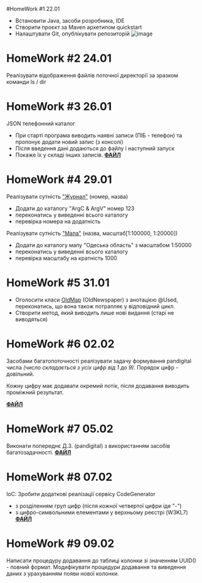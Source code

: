#HomeWork #1 22.01

- Встановити Java, засоби розробника, IDE
- Створити проєкт за Maven архетипом quickstart
- Налаштувати Git, опублікувати репозиторій
![image](https://github.com/AntonDegt/Java/assets/108671823/8f34dbce-5822-4e74-8157-8f8ef3c88041)



# HomeWork #2 24.01
Реалізувати відображення файлів поточної директорії за зразком команди ls / dir



# HomeWork #3 26.01
JSON телефонний каталог
- При старті програма виводить наявні записи (ПІБ - телефон) та пропонує додати новий запис (з консолі)
- Після введення дані додаються до файлу і наступний запуск
- Покаже їх у складі інших записів.
<a href="https://github.com/AntonDegt/Java/blob/master/src/main/java/step/learning/FileIO.java">**ФАЙЛ**</a>




# HomeWork #4 29.01
Реалізувати сутність <a href="https://github.com/AntonDegt/Java/blob/master/src/main/java/step/learning/oop/Journal.java">"Журнал"</a> (номер, назва)
- Додати до каталогу "ArgC & ArgV" номер 123
- переконатись у виведенні всього каталогу
- перевірка номера на додатність


Реалізувати сутність <a href="https://github.com/AntonDegt/Java/blob/master/src/main/java/step/learning/oop/Map.java">"Мапа"</a> (назва, масштаб[1:100000, 1:20000])
- Додати до каталогу мапу "Одеська область" з масштабом 1:50000
- переконатись у виведенні всього каталогу
- перевірка масштабу на кратність 1000






# HomeWork #5 31.01
- Оголосити класи <a href="https://github.com/AntonDegt/Java/blob/master/src/main/java/step/learning/oop/OldMap.java">OldMap</a> (OldNewspaper) з анотацією @Used, переконатись, що вона також потрапляє у відповідний цикл.
- Створити метод, який виводить лише нові видання (старі не виводяться)



# HomeWork #6 02.02
Засобами багатопоточності реалізувати задачу формування pandigital числа _(число складається з усіх цифр від 1 до 9)._ Порядок цифр - довільний.


Кожну цифру має додавати окремий потік, після додавання виводить проміжний результат.


<a href="https://github.com/AntonDegt/Java/blob/99c822f37ef4d48150603d8d76a34f54a238b76d/src/main/java/step/learning/async/MultiThread.java#L70">**ФАЙЛ**</a> 



# HomeWork #7 05.02
Виконати попереднє Д.З. (pandigital) з використанням засобів багатозадачності.
<a href="https://github.com/AntonDegt/Java/blob/fff74f125d03bf96d9410c5aa31ff8d19a00f514/src/main/java/step/learning/async/MultiTask.java#L47">**ФАЙЛ**</a>



# HomeWork #8 07.02
IoC: Зробити додаткові реалізації сервісу CodeGenerator
- з розділенням груп цифр (після кожної четвертої цифри іде "-")
- з цифро-символьними елементами у верхньому реєстрі (W3KL7)
<a href="https://github.com/AntonDegt/Java/blob/master/src/main/java/step/learning/services/rnd">**ФАЙЛ**</a>


# HomeWork #9 09.02
Написати процедуру додавання до таблиці колонки зі значенням UUID() - повний формат.
Модифікувати процедури додавання та виведення даних з урахуванням появи нової колонки.
